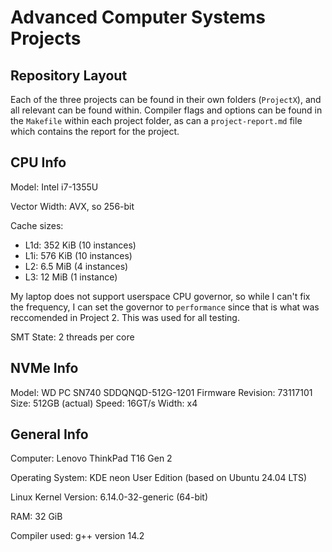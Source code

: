 # Advanced Computer Systems Projects

## Repository Layout

Each of the three projects can be found in their own folders (`ProjectX`), and
all relevant can be found within. Compiler flags and options can be found in the
`Makefile` within each project folder, as can a `project-report.md` file which
contains the report for the project.

## CPU Info

Model: Intel i7-1355U

Vector Width: AVX, so 256-bit

Cache sizes:
* L1d:  352 KiB (10 instances)
* L1i:  576 KiB (10 instances)
* L2:   6.5 MiB (4 instances)
* L3:   12 MiB (1 instance)

My laptop does not support userspace CPU governor, so while I can't fix the
frequency, I can set the governor to `performance` since that is what was
reccomended in Project 2. This was used for all testing.

SMT State: 2 threads per core

## NVMe Info

Model: WD PC SN740 SDDQNQD-512G-1201
Firmware Revision: 73117101
Size: 512GB (actual)
Speed: 16GT/s
Width: x4

## General Info

Computer: Lenovo ThinkPad T16 Gen 2

Operating System: KDE neon User Edition (based on Ubuntu 24.04 LTS)

Linux Kernel Version: 6.14.0-32-generic (64-bit)

RAM: 32 GiB

Compiler used: g++ version 14.2
